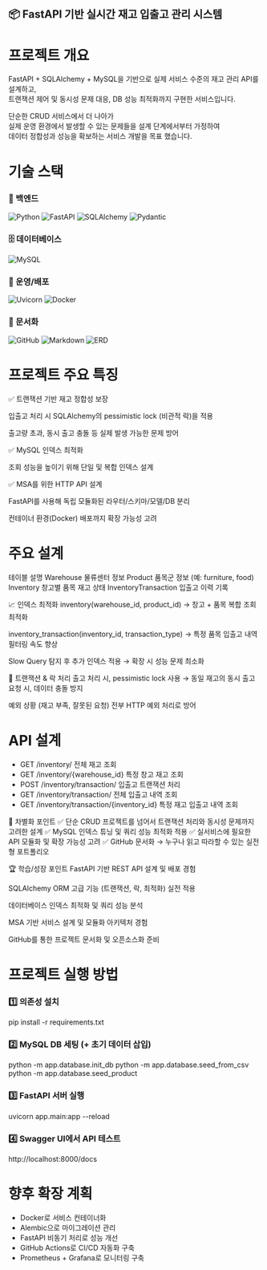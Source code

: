 ## 📦 FastAPI 기반 실시간 재고 입출고 관리 시스템

# 프로젝트 개요
FastAPI + SQLAlchemy + MySQL을 기반으로 실제 서비스 수준의 재고 관리 API를 설계하고, <br>
트랜잭션 제어 및 동시성 문제 대응, DB 성능 최적화까지 구현한 서비스입니다. <br>

단순한 CRUD 서비스에서 더 나아가 <br>
실제 운영 환경에서 발생할 수 있는 문제들을 설계 단계에서부터 가정하여 <br>
데이터 정합성과 성능을 확보하는 서비스 개발을 목표 했습니다. <br>

# 기술 스택

### 🔧 백엔드
![Python](https://img.shields.io/badge/python-3776AB?style=for-the-badge&logo=python&logoColor=white)
![FastAPI](https://img.shields.io/badge/fastapi-009688?style=for-the-badge&logo=fastapi&logoColor=white)
![SQLAlchemy](https://img.shields.io/badge/sqlalchemy-CA5040?style=for-the-badge&logo=sqlalchemy&logoColor=white)
![Pydantic](https://img.shields.io/badge/pydantic-009688?style=for-the-badge)

### 🗄️ 데이터베이스
![MySQL](https://img.shields.io/badge/mysql-4479A1?style=for-the-badge&logo=mysql&logoColor=white)

### 🚀 운영/배포
![Uvicorn](https://img.shields.io/badge/uvicorn-111111?style=for-the-badge)
![Docker](https://img.shields.io/badge/docker-2496ED?style=for-the-badge&logo=docker&logoColor=white)

### 📝 문서화
![GitHub](https://img.shields.io/badge/github-181717?style=for-the-badge&logo=github&logoColor=white)
![Markdown](https://img.shields.io/badge/markdown-000000?style=for-the-badge&logo=markdown&logoColor=white)
![ERD](https://img.shields.io/badge/ERD%20Diagram-FF6F61?style=for-the-badge)


# 프로젝트 주요 특징
✅ 트랜잭션 기반 재고 정합성 보장

입출고 처리 시 SQLAlchemy의 pessimistic lock (비관적 락)을 적용

출고량 초과, 동시 출고 충돌 등 실제 발생 가능한 문제 방어

✅ MySQL 인덱스 최적화

조회 성능을 높이기 위해 단일 및 복합 인덱스 설계

✅ MSA를 위한 HTTP API 설계

FastAPI를 사용해 독립 모듈화된 라우터/스키마/모델/DB 분리

컨테이너 환경(Docker) 배포까지 확장 가능성 고려


# 주요 설계
테이블	설명
Warehouse	물류센터 정보
Product	품목군 정보 (예: furniture, food)
Inventory	창고별 품목 재고 상태
InventoryTransaction	입출고 이력 기록

📈 인덱스 최적화
inventory(warehouse_id, product_id) → 창고 + 품목 복합 조회 최적화

inventory_transaction(inventory_id, transaction_type) → 특정 품목 입출고 내역 필터링 속도 향상

Slow Query 탐지 후 추가 인덱스 적용 → 확장 시 성능 문제 최소화

🔐 트랜잭션 & 락 처리
출고 처리 시, pessimistic lock 사용
→ 동일 재고의 동시 출고 요청 시, 데이터 충돌 방지

예외 상황 (재고 부족, 잘못된 요청) 전부 HTTP 예외 처리로 방어

# API 설계
- GET	/inventory/	전체 재고 조회 <br>
- GET	/inventory/{warehouse_id}	특정 창고 재고 조회 <br>
- POST	/inventory/transaction/	입출고 트랜잭션 처리 <br>
- GET	/inventory/transaction/	전체 입출고 내역 조회 <br>
- GET	/inventory/transaction/{inventory_id}	특정 재고 입출고 내역 조회 <br>

🌟 차별화 포인트
✅ 단순 CRUD 프로젝트를 넘어서 트랜잭션 처리와 동시성 문제까지 고려한 설계
✅ MySQL 인덱스 튜닝 및 쿼리 성능 최적화 적용
✅ 실서비스에 필요한 API 모듈화 및 확장 가능성 고려
✅ GitHub 문서화 → 누구나 읽고 따라할 수 있는 실전형 포트폴리오

🏆 학습/성장 포인트
FastAPI 기반 REST API 설계 및 배포 경험

SQLAlchemy ORM 고급 기능 (트랜잭션, 락, 최적화) 실전 적용

데이터베이스 인덱스 최적화 및 쿼리 성능 분석

MSA 기반 서비스 설계 및 모듈화 아키텍처 경험

GitHub를 통한 프로젝트 문서화 및 오픈소스화 준비

#  프로젝트 실행 방법
### 1️⃣ 의존성 설치
pip install -r requirements.txt

### 2️⃣ MySQL DB 세팅 (+ 초기 데이터 삽입)
python -m app.database.init_db
python -m app.database.seed_from_csv
python -m app.database.seed_product

### 3️⃣ FastAPI 서버 실행
uvicorn app.main:app --reload

### 4️⃣ Swagger UI에서 API 테스트
http://localhost:8000/docs

# 향후 확장 계획
- Docker로 서비스 컨테이너화
- Alembic으로 마이그레이션 관리
- FastAPI 비동기 처리로 성능 개선
- GitHub Actions로 CI/CD 자동화 구축
- Prometheus + Grafana로 모니터링 구축
